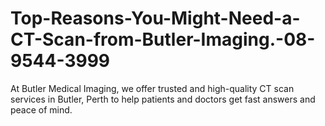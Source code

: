 # Top-Reasons-You-Might-Need-a-CT-Scan-from-Butler-Imaging.-08-9544-3999
At Butler Medical Imaging, we offer trusted and high-quality CT scan services in Butler, Perth to help patients and doctors get fast answers and peace of mind.
